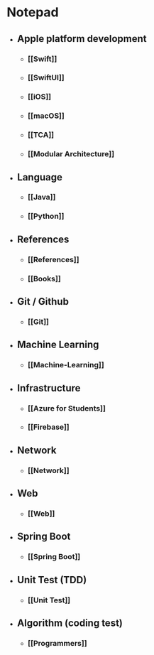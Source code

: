 # Notepad

- ## Apple platform development
	- ### [[Swift]]
	- ### [[SwiftUI]]
	- ### [[iOS]]
	- ### [[macOS]]
	- ### [[TCA]]
	- ### [[Modular Architecture]]


- ## Language
	- ### [[Java]]
	- ### [[Python]]

- ## References
	- ### [[References]]
	- ### [[Books]]

- ## Git / Github
	- ### [[Git]]

- ## Machine Learning
	- ### [[Machine-Learning]]

- ## Infrastructure
	- ### [[Azure for Students]]
	- ### [[Firebase]]

- ## Network
	- ### [[Network]]

- ## Web
	- ### [[Web]]

- ## Spring Boot
	- ### [[Spring Boot]]

- ## Unit Test (TDD)
	- ### [[Unit Test]]


- ## Algorithm (coding test)
	- ### [[Programmers]]